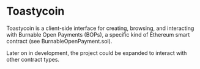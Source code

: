 # Toastycoin

Toastycoin is a client-side interface for creating, browsing, and interacting with Burnable Open Payments (BOPs), a specific kind of Ethereum smart contract (see BurnableOpenPayment.sol).

Later on in development, the project could be expanded to interact with other contract types.
